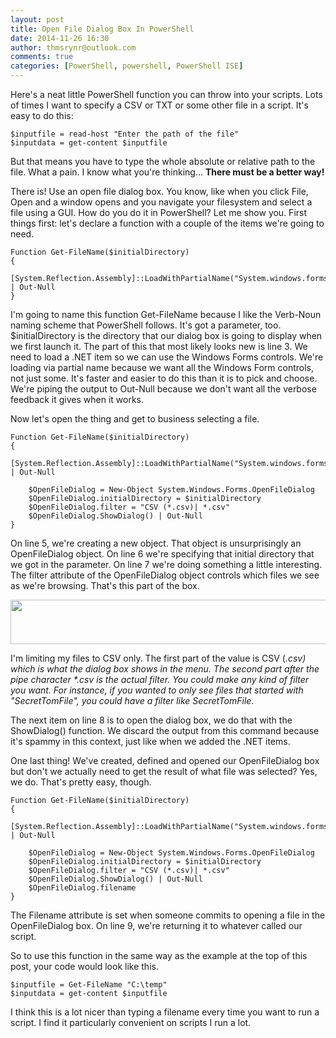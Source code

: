 ```yaml
---
layout: post
title: Open File Dialog Box In PowerShell
date: 2014-11-26 16:30
author: thmsrynr@outlook.com
comments: true
categories: [PowerShell, powershell, PowerShell ISE]
---
```

Here's a neat little PowerShell function you can throw into your scripts. Lots of times I want to specify a CSV or TXT or some other file in a script. It's easy to do this:
```
$inputfile = read-host "Enter the path of the file"
$inputdata = get-content $inputfile
```
But that means you have to type the whole absolute or relative path to the file. What a pain. I know what you're thinking... <strong>There must be a better way!</strong>

There is! Use an open file dialog box. You know, like when you click File, Open and a window opens and you navigate your filesystem and select a file using a GUI. How do you do it in PowerShell? Let me show you. First things first: let's declare a function with a couple of the items we're going to need.
```
Function Get-FileName($initialDirectory)
{
    [System.Reflection.Assembly]::LoadWithPartialName("System.windows.forms") | Out-Null
}
```
I'm going to name this function Get-FileName because I like the Verb-Noun naming scheme that PowerShell follows. It's got a parameter, too. $initialDirectory is the directory that our dialog box is going to display when we first launch it. The part of this that most likely looks new is line 3. We need to load a .NET item so we can use the Windows Forms controls. We're loading via partial name because we want all the Windows Form controls, not just some. It's faster and easier to do this than it is to pick and choose. We're piping the output to Out-Null because we don't want all the verbose feedback it gives when it works.

Now let's open the thing and get to business selecting a file.
```
Function Get-FileName($initialDirectory)
{
    [System.Reflection.Assembly]::LoadWithPartialName("System.windows.forms") | Out-Null
    
    $OpenFileDialog = New-Object System.Windows.Forms.OpenFileDialog
    $OpenFileDialog.initialDirectory = $initialDirectory
    $OpenFileDialog.filter = "CSV (*.csv)| *.csv"
    $OpenFileDialog.ShowDialog() | Out-Null
}
```
On line 5, we're creating a new object. That object is unsurprisingly an OpenFileDialog object. On line 6 we're specifying that initial directory that we got in the parameter. On line 7 we're doing something a little interesting. The filter attribute of the OpenFileDialog object controls which files we see as we're browsing. That's this part of the box.

<img class="alignnone wp-image-628 size-full" src="/wp-content/uploads/2014/11/OpenFileDialog.png" alt="" width="818" height="71" />

I'm limiting my files to CSV only. The first part of the value is CSV (<em>.csv) which is what the dialog box shows in the menu. The second part after the pipe character *.csv is the actual filter. You could make any kind of filter you want. For instance, if you wanted to only see files that started with "SecretTomFile", you could have a filter like SecretTomFile</em>.

The next item on line 8 is to open the dialog box, we do that with the ShowDialog() function. We discard the output from this command because it's spammy in this context, just like when we added the .NET items.

One last thing! We've created, defined and opened our OpenFileDialog box but don't we actually need to get the result of what file was selected? Yes, we do. That's pretty easy, though.
```
Function Get-FileName($initialDirectory)
{
    [System.Reflection.Assembly]::LoadWithPartialName("System.windows.forms") | Out-Null
    
    $OpenFileDialog = New-Object System.Windows.Forms.OpenFileDialog
    $OpenFileDialog.initialDirectory = $initialDirectory
    $OpenFileDialog.filter = "CSV (*.csv)| *.csv"
    $OpenFileDialog.ShowDialog() | Out-Null
    $OpenFileDialog.filename
}
```
The Filename attribute is set when someone commits to opening a file in the OpenFileDialog box. On line 9, we're returning it to whatever called our script.

So to use this function in the same way as the example at the top of this post, your code would look like this.
```
$inputfile = Get-FileName "C:\temp"
$inputdata = get-content $inputfile
```
I think this is a lot nicer than typing a filename every time you want to run a script. I find it particularly convenient on scripts I run a lot.
